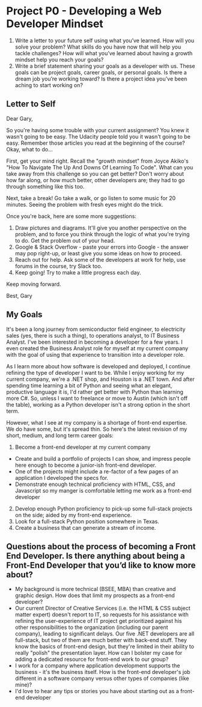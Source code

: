 # Project P0 - Developing a Web Developer Mindset

1. Write a letter to your future self using what you’ve learned. How will you solve your problem? What skills do you have now that will help you tackle challenges? How will what you’ve learned about having a growth mindset help you reach your goals?
2. Write a brief statement sharing your goals as a developer with us. These goals can be project goals, career goals, or personal goals. Is there a dream job you’re working toward? Is there a project idea you’ve been aching to start working on?

## Letter to Self

Dear Gary,

So you're having some trouble with your current assignment? You knew it wasn't going to be easy. The Udacity people told you it wasn't going to be easy. Remember those articles you read at the beginning of the course? Okay, what to do...

First, get your mind right. Recall the "growth mindset" from Joyce Akiko's "How To Navigate The Up And Downs Of Learning To Code". What can you take away from this challenge so you can get better? Don't worry about how far along, or how much better, other developers are; they had to go through something like this too.

Next, take a break! Go take a walk, or go listen to some music for 20 minutes. Seeing the problem with fresh eyes might do the trick.

Once you're back, here are some more suggestions:

1. Draw pictures and diagrams. It'll give you another perspective on the problem, and to force you think through the logic of what you're trying to do. Get the problem out of your head.
2. Google & Stack Overflow - paste your errors into Google - the answer may pop right-up, or least give you some ideas on how to proceed.
3. Reach out for help. Ask some of the developers at work for help, use forums in the course, try Slack too.
4. Keep going! Try to make a little progress each day.


Keep moving forward.

Best,
Gary

## My Goals

It's been a long journey from semiconductor field engineer, to electricity sales (yes, there is such a thing), to operations analyst, to IT Business Analyst. I've been interested in becoming a developer for a few years. I even created the Business Analyst role for myself at my current company with the goal of using that experience to transition into a developer role.

As I learn more about how software is developed and deployed, I continue refining the type of developer I want to be. While I enjoy working for my current company, we're a .NET shop, and Houston is a .NET town. And after spending time learning a bit of Python and seeing what an elegant, productive language it is, I'd rather get better with Python than learning more C#. So, unless I want to freelance or move to Austin (which isn't off the table), working as a Python developer isn't a strong option in the short term.

However, what I see at my company is a shortage of front-end expertise. We do have some, but it's spread thin. So here's the latest revision of my short, medium, and long term career goals:

1. Become a front-end developer at my current company
  * Create and build a portfolio of projects I can show, and impress people here enough to become a junior-ish front-end developer.
  * One of the projects might include a re-factor of a few pages of an application I developed the specs for. 
  * Demonstrate enough technical proficiency with HTML, CSS, and Javascript so my manger is comfortable letting me work as a front-end developer
2. Develop enough Python proficiency to pick-up some full-stack projects on the side; aided by my front-end experience.
3. Look for a full-stack Python position somewhere in Texas.
4. Create a business that can generate a stream of income.


## Questions about the process of becoming a Front End Developer. Is there anything about being a Front-End Developer that you’d like to know more about?
* My background is more technical (BSEE, MBA) than creative and graphic design. How does that limit my prospects as a front-end developer?
* Our current Director of Creative Services (i.e. the HTML & CSS subject matter expert) doesn't report to IT, so requests for his assistance with refining the user-experience of IT project get prioritized against his other responsibilities to the organization (including our parent company), leading to significant delays. Our five .NET developers are all full-stack, but two of them are much better with back-end stuff. They know the basics of front-end design, but they're limited in their ability to really "polish" the presentation layer. How can I bolster my case for adding a dedicated resource for front-end work to our group?
* I work for a company where application development supports the business - it's the business itself. How is the front-end developer's job different in a software company versus other types of companies (like mine)?
* I'd love to hear any tips or stories you have about starting out as a front-end developer


 
